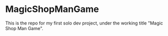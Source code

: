 # MagicShopManGame
This is the repo for my first solo dev project, under the working title "Magic Shop Man Game".
